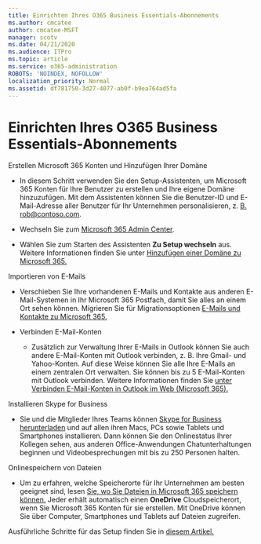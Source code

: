 ```yaml
---
title: Einrichten Ihres O365 Business Essentials-Abonnements
ms.author: cmcatee
author: cmcatee-MSFT
manager: scotv
ms.date: 04/21/2020
ms.audience: ITPro
ms.topic: article
ms.service: o365-administration
ROBOTS: 'NOINDEX, NOFOLLOW'
localization_priority: Normal
ms.assetid: df781750-3d27-4077-ab0f-b9ea764ad5fa
---
```


# <a name="setting-up-your-o365-business-essentials-subscription"></a>Einrichten Ihres O365 Business Essentials-Abonnements

Erstellen Microsoft 365 Konten und Hinzufügen Ihrer Domäne
  
- In diesem Schritt verwenden Sie den Setup-Assistenten, um Microsoft 365 Konten für Ihre Benutzer zu erstellen und Ihre eigene Domäne hinzuzufügen. Mit dem Assistenten können Sie die Benutzer-ID und E-Mail-Adresse aller Benutzer für Ihr Unternehmen personalisieren, z. [B. rob@contoso.com](mailto:rob@contoso.com).
    
- Wechseln Sie zum [Microsoft 365 Admin Center](https://login.partner.microsoftonline.cn/).
    
- Wählen Sie zum Starten des Assistenten **Zu Setup wechseln** aus. Weitere Informationen finden Sie unter [Hinzufügen einer Domäne zu Microsoft 365.](https://docs.microsoft.com/microsoft-365/admin/setup/add-domain)
    
Importieren von E-Mails
  
- Verschieben Sie Ihre vorhandenen E-Mails und Kontakte aus anderen E-Mail-Systemen in Ihr Microsoft 365 Postfach, damit Sie alles an einem Ort sehen können. Migrieren Sie für Migrationsoptionen [E-Mails und Kontakte zu Microsoft 365.](https://docs.microsoft.com/microsoft-365/admin/setup/migrate-email-and-contacts-admin)
    
- Verbinden E-Mail-Konten
    
  - Zusätzlich zur Verwaltung Ihrer E-Mails in Outlook können Sie auch andere E-Mail-Konten mit Outlook verbinden, z. B. Ihre Gmail- und Yahoo-Konten. Auf diese Weise können Sie alle Ihre E-Mails an einem zentralen Ort verwalten. Sie können bis zu 5 E-Mail-Konten mit Outlook verbinden. Weitere Informationen finden Sie [unter Verbinden E-Mail-Konten in Outlook im Web (Microsoft 365).](https://support.office.com/Article/Connect-email-accounts-in-Outlook-on-the-web-Office-365-d7012ff0-924f-4f78-8aca-c3912d886c4d) 
    
Installieren Skype for Business
  
- Sie und die Mitglieder Ihres Teams können [Skype for Business herunterladen](https://support.office.com/Article/download-and-install-Skype-for-Business-8a0d4da8-9d58-44f9-9759-5c8f340cb3fb) und auf allen ihren Macs, PCs sowie Tablets und Smartphones installieren. Dann können Sie den Onlinestatus Ihrer Kollegen sehen, aus anderen Office-Anwendungen Chatunterhaltungen beginnen und Videobesprechungen mit bis zu 250 Personen halten. 
    
Onlinespeichern von Dateien
  
- Um zu erfahren, welche Speicherorte für Ihr Unternehmen am besten geeignet sind, lesen [Sie, wo Sie Dateien in Microsoft 365 speichern können.](https://support.office.com/article/c7c20284-bc94-47f4-9728-d28e9daf0790.aspx) Jeder erhält automatisch einen **OneDrive** Cloudspeicherort, wenn Sie Microsoft 365 Konten für sie erstellen. Mit OneDrive können Sie über Computer, Smartphones und Tablets auf Dateien zugreifen. 
    
Ausführliche Schritte für das Setup finden Sie in [diesem Artikel.](https://docs.microsoft.com/microsoft-365/admin/setup/setup)
  

